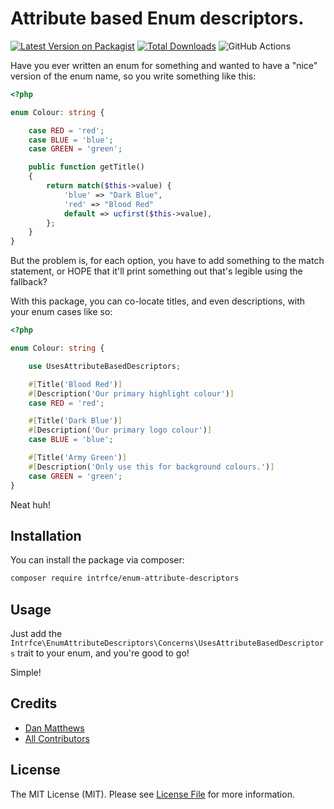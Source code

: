 # Attribute based Enum descriptors.

[![Latest Version on Packagist](https://img.shields.io/packagist/v/intrfce/enum-attribute-descriptors.svg?style=flat-square)](https://packagist.org/packages/intrfce/enum-attribute-descriptors)
[![Total Downloads](https://img.shields.io/packagist/dt/intrfce/enum-attribute-descriptors.svg?style=flat-square)](https://packagist.org/packages/intrfce/enum-attribute-descriptors)
![GitHub Actions](https://github.com/intrfce/enum-attribute-descriptors/actions/workflows/main.yml/badge.svg)

Have you ever written an enum for something and wanted to have a "nice" version of the enum name, so you write something like this:

```php
<?php

enum Colour: string {

    case RED = 'red';
    case BLUE = 'blue';
    case GREEN = 'green';

    public function getTitle()
    {
        return match($this->value) {
            'blue' => "Dark Blue",
            'red' => "Blood Red"
            default => ucfirst($this->value),
        };
    }
}
```

But the problem is, for each option, you have to add something to the match statement, or HOPE that it'll print something out that's legible using the fallback?

With this package, you can co-locate titles, and even descriptions, with your enum cases like so:

```php
<?php

enum Colour: string {

    use UsesAttributeBasedDescriptors;

    #[Title('Blood Red')]
    #[Description('Our primary highlight colour')]
    case RED = 'red';

    #[Title('Dark Blue')]
    #[Description('Our primary logo colour')]
    case BLUE = 'blue';

    #[Title('Army Green')]
    #[Description('Only use this for background colours.')]
    case GREEN = 'green';
}
```

Neat huh!

## Installation

You can install the package via composer:

```bash
composer require intrfce/enum-attribute-descriptors
```

## Usage

Just add the `Intrfce\EnumAttributeDescriptors\Concerns\UsesAttributeBasedDescriptors` trait to your enum, and you're good to go!

Simple!

## Credits

-   [Dan Matthews](https://github.com/intrfce)
-   [All Contributors](../../contributors)

## License

The MIT License (MIT). Please see [License File](LICENSE.md) for more information.
